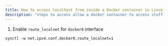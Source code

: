 ```yaml
---
title: How to access localhost from inside a Docker container in Linux
description: "steps to access allow a docker container to access stuff on the host"
---
```


1. Enable `route_localnet` for `docker0` interface

```
sysctl -w net.ipv4.conf.docker0.route_localnet=1
```